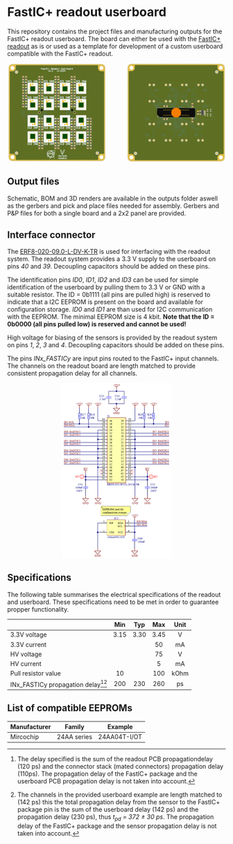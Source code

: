 # FastIC+ readout userboard
This repository contains the project files and manufacturing outputs for the FastIC+ readout userboard. The board can either be used with the [FastIC+ readout](https://github.com/WojtaCZ/fastic-readout-hw) as is or used as a template for development of a custom userboard compatible with the FastIC+ readout. 

<div align="center">
  <img src="outputs/images/3d-top.png" width="45%" />
  <img width="8%"> </img>
  <img src="outputs/images/3d-bottom.png" width="45%" /> 
</div>

## Output files
Schematic, BOM and 3D renders are available in the outputs folder aswell as the gerbers and pick and place files needed for assembly. Gerbers and P&P files for both a single board and a 2x2 panel are provided.

## Interface connector
The [ERF8-020-09.0-L-DV-K-TR](https://www.samtec.com/products/erf8-020-09.0-l-dv-k-tr) is used for interfacing with the readout system. The readout system provides a 3.3 V supply to the userboard on pins *40* and *39*. Decoupling capacitors should be added on these pins.

The identification pins *ID0*, *ID1*, *ID2* and *ID3* can be used for simple identification of the userboard by pulling them to 3.3 V or GND with a suitable resistor. The ID = 0b1111 (all pins are pulled high) is reserved to indicate that a I2C EEPROM is present on the board and available for configuration storage. *ID0* and *ID1* are than used for I2C communication with the EEPROM. The minimal EEPROM size is 4 kbit. **Note that the ID = 0b0000 (all pins pulled low) is reserved and cannot be used!**

High voltage for biasing of the sensors is provided by the readout system on pins *1*, *2*, *3* and *4*. Decoupling capacitors should be added on these pins.

The pins *INx_FASTICy* are input pins routed to the FastIC+ input channels. The channels on the readout board are length matched to provide consistent propagation delay for all channels.

<div align="center">
  <img src="outputs/images/connector-pinout.png" width="50%" />
</div>

## Specifications
The following table summarises the electrical specifications of the readout and userboard. These specifications need to be met in order to guarantee propper functionality.

<div align="center">

|                                        |   Min   |   Typ   |   Max   |   Unit   |
| -------------------------------------- | :-----: | :-----: | :-----: | :------: | 
| 3.3V voltage                           | 3.15    | 3.30    |  3.45   | V        |
| 3.3V current                           |         |         |  50     | mA       |
| HV voltage                             |         |         |  75     | V        |
| HV current                             |         |         |  5      | mA       |
| Pull resistor value                    | 10      |         |  100    | kOhm     |
| INx_FASTICy propagation delay[^1][^2]  | 200     | 230     |  260    | ps       |

[^1]:
    The delay specified is the sum of the readout PCB propagationdelay (120 ps) and the connector stack (mated connectors) propagation delay (110ps). The propagation delay of the FastIC+ package and the userboard PCB propagation delay is not taken into account. 
[^2]:
    The channels in the provided userboard example are length matched to (142 ps) this the total propagation delay from the sensor to the FastIC+ package pin is the sum of the userboard delay (142 ps) and the propagation delay (230 ps), thus *t<sub>pd</sub> = 372 ± 30 ps*. The propagation delay of the FastIC+ package and the sensor propagation delay is not taken into account.

</div>

## List of compatible EEPROMs

<div align="center">

|              Manufacturer              |           Family          |          Example          |
| -------------------------------------- | :-----------------------: | :-----------------------: |
| Mircochip                              | 24AA series               | 24AA04T-I/OT              |


</div>